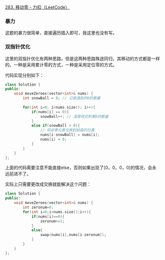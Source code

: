 [283. 移动零 - 力扣（LeetCode）](https://leetcode.cn/problems/move-zeroes/description/?envType=study-plan-v2&envId=top-100-liked)

### 暴力

这题的暴力很简单，直接遍历插入即可，我这里也没有写。

### 双指针优化

这里的双指针优化有两种思路，但是这两种思路殊途同归，其移动的方式都是一样的。一种是采用累计零的方式，一种是采用定位零的方式。

代码实现分别如下：

```cpp
class Solution {
public:
    void moveZeroes(vector<int>& nums) {
        int snowBall = 0; // 记录遇到的0的数量
        
        for(int i=0; i<nums.size(); i++){
            if(nums[i] == 0){
                snowBall++; // 滚雪球式积累0的数量
            }
            else if(snowBall > 0){
                // 将非零元素交换到前面的位置
                nums[i-snowBall] = nums[i]; 
                nums[i] = 0;
            }
        }
    }
};
```

上面的代码需要注意不能直接else，否则如果出现了[0，0，0，0]的情况，会永远前进不了。

实际上只需要更改成交换就能解决这个问题：

```cpp
class Solution {
public:
    void moveZeroes(vector<int>& nums) {
        int zeronum=0;
        for(int i=0;i<nums.size();i++){
            if(nums[i]==0){
                zeronum+=1;
            }
            else{
                swap(nums[i],nums[i-zeronum]);
            }
        }
    }
};
```
